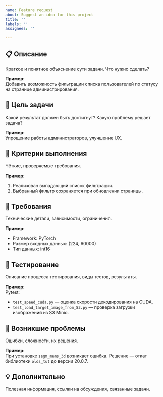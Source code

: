 ```yaml
---
name: Feature request
about: Suggest an idea for this project
title: ''
labels: ''
assignees: ''

---
```


## 📋 Описание
Краткое и понятное объяснение сути задачи. Что нужно сделать?

**Пример:**  
Добавить возможность фильтрации списка пользователей по статусу на странице администрирования.

## 🎯 Цель задачи
Какой результат должен быть достигнут? Какую проблему решает задача?

**Пример:**  
Упрощение работы администраторов, улучшение UX.

## 📝 Критерии выполнения
Чёткие, проверяемые требования.

**Пример:**  
1. Реализован выпадающий список фильтрации.
2. Выбранный фильтр сохраняется при обновлении страницы.

## 📌 Требования
Технические детали, зависимости, ограничения.

**Пример:**  
- Framework: PyTorch
- Размер входных данных: (224, 60000)
- Тип данных: int16

## 🧪 Тестирование
Описание процесса тестирования, виды тестов, результаты.

**Пример:**  
Pytest:
- `test_speed_cuda.py` — оценка скорости декодирования на CUDA.
- `test_load_target_image_from_S3.py` — проверка загрузки изображений из S3 Minio.

## 🚧 Возникшие проблемы
Ошибки, сложности, их решения.

**Пример:**  
При установке `segm_mems_3d` возникает ошибка. Решение — откат библиотеки `olds_tut` до версии 20.0.7.

## 💡 Дополнительно
Полезная информация, ссылки на обсуждения, связанные задачи.
